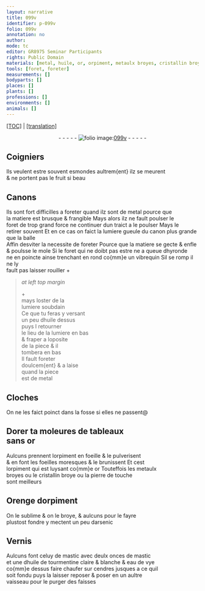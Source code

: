 ```yaml
---
layout: narrative
title: 099v
identifier: p-099v
folio: 099v
annotation: no
author:
mode: tc
editor: GR8975 Seminar Participants
rights: Public Domain
materials: [metal, huile, or, orpiment, metaulx broyes, cristallin broye, pierre de touche, arsenic, mastic, huile de tourmentine, eau de vye, cendres]
tools: [foret, foreter]
measurements: []
bodyparts: []
places: []
plants: []
professions: []
environments: []
animals: []
---
```


<p><a href="{{ site.baseurl }}/diplomatic/" target="_blank">[TOC]</a> | <a href="{{ site.baseurl }}/texts/p-099v_tl/">[translation]</a></p><div class="folio" align="center">- - - - - <a href="http://gallica.bnf.fr/ark:/12148/btv1b10500001g/f204.image " target="_blank"><img src="https://cu-mkp.github.io/2017-workshop-edition/assets/photo-icon.png" alt="folio image: " style="display:inline-block; margin-bottom:-3px;"/>099v</a> - - - - - </div>  
  

## Coigniers

 
Ils veulent estre souvent esmondes aultrem{ent} ilz se meurent<br/> & ne portent pas le fruit si beau
 
 
  

## Canons

 
Ils sont fort difficilles a foreter quand ilz sont de <span class="m">metal</span> pource que<br/> la matiere est brusque & frangible Mays alors il<span class="del">z</span> ne fault poulser le<br/> <span class="tl">foret</span> de trop grand force ne continuer dun traict a le poulser Mays le<br/> retirer souvent Et en ce cas on faict la <span class="del">lumiere</span> <span class="add">gueule du canon</span> plus grande que la balle<br/> Affin desviter la necessite de <span class="tl">foreter</span> Pource que la matiere se gecte & enfle<br/> & poulsse le mole Si le <span class="tl">foret</span> qui ne doibt pas estre ne a queue dhyronde<br/> ne en poincte ainse trenchant en rond co{mm}e un vibrequin Sil se romp il ne ly<br/> fault pas laisser rouiller \+
 
> *at left top margin*
> 
> 
>   \+<br/> mays loster de la<br/> lumiere soubdain<br/> Ce que tu feras y versant<br/> un peu d<span class="m">huile</span> dessus<br/> puys <span class="del">l</span> retourner<br/> le lieu de la lumiere en bas<br/> & fraper a loposite<br/> de la piece & il<br/> tombera en bas<br/> Il fault <span class="tl">foreter</span><br/> doulcem{ent} & a laise<br/> quand la piece<br/> est de <span class="m">metal</span>
 
 
  

## Cloches

 
On ne les faict poinct dans la fosse si elles ne passent@
 
 
  

## Dorer <span class="del">ta</span> moleures de tableaux <br/> sans <span class="m">or</span>

 
Aulcuns prennent l<span class="m">orpiment</span> en foeille & le pulverisent<br/> & en font les foeilles moresques & le brunissent Et cest<br/> l<span class="m">orpiment</span> qui est luysant co{mm}e <span class="m">or</span> Touteffois les <span class="m">metaulx<br/> broyes</span> ou le <span class="m">cristallin broye</span> ou la <span class="m">pierre de touche</span><br/> sont meilleurs
 
 
  

## Orenge d<span class="m">orpiment</span>

 
On le sublime & on le broye, & aulcuns pour le fayre<br/> plustost fondre y mectent un peu d<span class="m">arsenic</span>
 
 
  

## Vernis

 
Aulcuns font celuy de <span class="m">mastic</span> avec deulx onces de <span class="m">mastic</span><br/> et une d<span class="m">huile de tourmentine</span> claire & blanche & <span class="m">eau de vye</span><br/> co{mm}e dessus faire chaufer sur <span class="m">cendres</span> jusques a ce quil<br/> soit fondu puys la laisser reposer & poser en un aultre<br/> vaisseau pour le purger des faisses
 
